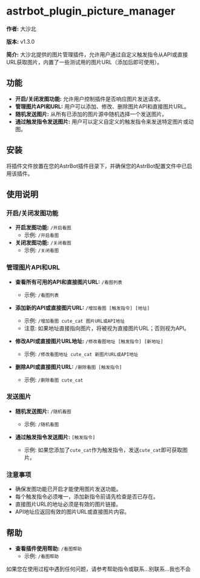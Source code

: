 # astrbot_plugin_picture_manager

**作者:** 大沙北

**版本:** v1.3.0

**简介:** 大沙北提供的图片管理插件，允许用户通过自定义触发指令从API或直接URL获取图片，内置了一些测试用的图片URL（添加后即可使用）。

## 功能

- **开启/关闭发图功能:** 允许用户控制插件是否响应图片发送请求。
- **管理图片API和URL:** 用户可以添加、修改、删除图片API和直接图片URL。
- **随机发送图片:** 从所有已添加的图片源中随机选择一个发送图片。
- **通过触发指令发送图片:** 用户可以定义自定义的触发指令来发送特定图片或动图。

## 安装

将插件文件放置在您的AstrBot插件目录下，并确保您的AstrBot配置文件中已启用该插件。

## 使用说明

### 开启/关闭发图功能

- **开启发图功能:** `/开启看图`
  - 示例: `/开启看图`
- **关闭发图功能:** `/关闭看图`
  - 示例: `/关闭看图`

### 管理图片API和URL

- **查看所有可用的API和直接图片URL:** `/看图列表`
  - 示例: `/看图列表`

- **添加新的API或直接图片URL:** `/增加看图 [触发指令] [地址]`
  - 示例: `/增加看图 cute_cat 图片URL或API地址`
  - 注意: 如果地址直接指向图片，将被视为直接图片URL；否则视为API。

- **修改API或直接图片URL地址:** `/修改看图地址 [触发指令] [新地址]`
  - 示例: `/修改看图地址 cute_cat 新图片URL或API地址`

- **删除API或直接图片URL:** `/删除看图 [触发指令]`
  - 示例: `/删除看图 cute_cat`

### 发送图片

- **随机发送图片:** `/随机看图`
  - 示例: `/随机看图`

- **通过触发指令发送图片:** `[触发指令]`
  - 示例: 如果您添加了`cute_cat`作为触发指令，发送`cute_cat`即可获取图片。

### 注意事项

- 确保发图功能已开启才能使用图片发送功能。
- 每个触发指令必须唯一，添加新指令前请先检查是否已存在。
- 直接图片URL的地址必须是有效的图片链接。
- API地址应返回有效的图片URL或直接图片内容。

## 帮助

- **查看插件使用帮助:** `/看图帮助`
  - 示例: `/看图帮助`

如果您在使用过程中遇到任何问题，请参考帮助指令或联系…别联系…我也不会